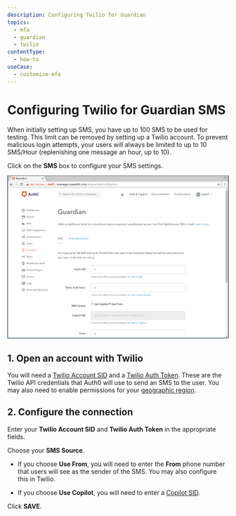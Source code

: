 ```yaml
---
description: Configuring Twilio for Guardian
topics:
  - mfa
  - guardian
  - twilio
contentType:
  - how-to
useCase:
  - customize-mfa
---
```

# Configuring Twilio for Guardian SMS

When initially setting up SMS, you have up to 100 SMS to be used for testing. This limit can be removed by setting up a Twilio account. To prevent malicious login attempts, your users will always be limited to up to 10 SMS/Hour (replenishing one message an hour, up to 10).

Click on the **SMS** box to configure your SMS settings.

![](/media/articles/mfa/sms-config.png)

## 1. Open an account with Twilio

You will need a [Twilio Account SID](https://www.twilio.com/help/faq/twilio-basics/what-is-an-application-sid) and a [Twilio Auth Token](https://www.twilio.com/help/faq/twilio-basics/what-is-the-auth-token-and-how-can-i-change-it). These are the Twilio API credentials that Auth0 will use to send an SMS to the user. You may also need to enable permissions for your [geographic region](https://support.twilio.com/hc/en-us/articles/223181108-How-International-SMS-Permissions-work).

## 2. Configure the connection

Enter your **Twilio Account SID** and **Twilio Auth Token** in the appropriate fields.

Choose your **SMS Source**.

* If you choose **Use From**, you will need to enter the **From** phone number that users will see as the sender of the SMS. You may also configure this in Twilio.

* If you choose **Use Copilot**, you will need to enter a [Copilot SID](https://www.twilio.com/docs/api/rest/sending-messages-copilot).

Click **SAVE**.
